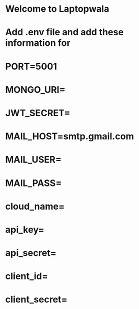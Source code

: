 # Welcome to Laptopwala 

# Add .env file and add these information  for 



# PORT=5001
# MONGO_URI=
# JWT_SECRET=
# MAIL_HOST=smtp.gmail.com
# MAIL_USER=
# MAIL_PASS=
# cloud_name=
# api_key=
# api_secret=
# client_id=
# client_secret=